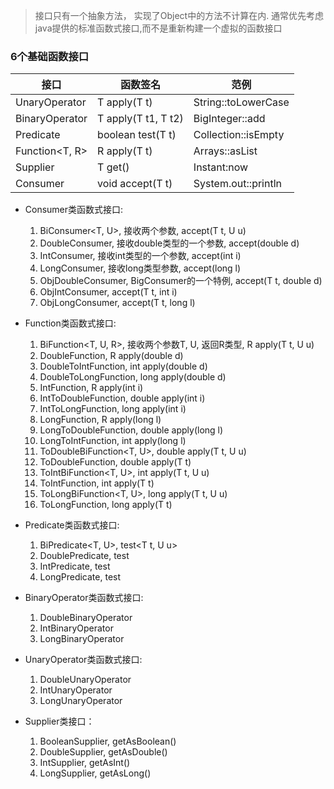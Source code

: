 > 接口只有一个抽象方法， 实现了Object中的方法不计算在内.
> 通常优先考虑java提供的标准函数式接口,而不是重新构建一个虚拟的函数接口

### 6个基础函数接口

接口 | 函数签名 | 范例
--- | --- | ---
UnaryOperator<T> | T apply(T t) | String::toLowerCase
BinaryOperator<T> | T apply(T t1, T t2) | BigInteger::add
Predicate<T> | boolean test(T t) | Collection::isEmpty
Function<T, R> | R apply(T t) | Arrays::asList
Supplier<T> | T get() | Instant:now
Consumer<T> | void accept(T t) | System.out::println


- Consumer类函数式接口:
    1. BiConsumer<T, U>, 接收两个参数, accept(T t, U u)
    2. DoubleConsumer, 接收double类型的一个参数, accept(double d)
    3. IntConsumer, 接收int类型的一个参数, accept(int i)
    4. LongConsumer, 接收long类型参数, accept(long l)
    5. ObjDoubleConsumer<T>, BigConsumer的一个特例, accept(T t, double d)
    6. ObjIntConsumer<T>, accept(T t, int i)
    7. ObjLongConsumer<T>, accept(T t, long l)
    
- Function类函数式接口:
    1. BiFunction<T, U, R>, 接收两个参数T, U, 返回R类型, R apply(T t, U u)
    2. DoubleFunction<R>, R apply(double d)
    3. DoubleToIntFunction, int apply(double d)
    4. DoubleToLongFunction, long apply(double d)
    5. IntFunction<R>, R apply(int i)
    6. IntToDoubleFunction, double apply(int i)
    7. IntToLongFunction, long apply(int i)
    8. LongFunction<R>, R apply(long l)
    9. LongToDoubleFunction, double apply(long l)
    10. LongToIntFunction, int apply(long l)
    11. ToDoubleBiFunction<T, U>, double apply(T t, U u)
    12. ToDoubleFunction<T>, double apply(T t)
    13. ToIntBiFunction<T, U>, int apply(T t, U u)
    14. ToIntFunction<T>, int apply(T t)
    15. ToLongBiFunction<T, U>, long apply(T t, U u)
    16. ToLongFunction<T>, long apply(T t)
    
- Predicate类函数式接口:
    1. BiPredicate<T, U>, test<T t, U u>
    2. DoublePredicate, test<double d>
    3. IntPredicate, test<int i>
    4. LongPredicate, test<long l>
    
- BinaryOperator类函数式接口:
    1. DoubleBinaryOperator
    2. IntBinaryOperator
    3. LongBinaryOperator
    
- UnaryOperator类函数式接口:
    1. DoubleUnaryOperator
    2. IntUnaryOperator
    3. LongUnaryOperator

- Supplier类接口：
    1. BooleanSupplier, getAsBoolean()
    2. DoubleSupplier, getAsDouble()
    3. IntSupplier, getAsInt()
    4. LongSupplier, getAsLong()
